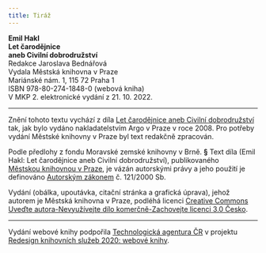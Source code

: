 ```yaml
---
title: Tiráž
---
```


**Emil Hakl    
Let čarodějnice    
aneb Civilní dobrodružství**  
Redakce Jaroslava Bednářová  
Vydala Městská knihovna v Praze  
Mariánské nám. 1, 115 72 Praha 1  
ISBN 978-80-274-1848-0 (webová kniha)  
V MKP 2. elektronické vydání z 21. 10. 2022.

***

Znění tohoto textu vychází z díla [Let čarodějnice aneb Civilní dobrodružství](https://search.mlp.cz/cz/titul/let-carodejnice-aneb-civilni-dobrodruzstvi/2687113/#book-content) tak, jak bylo vydáno nakladatelstvím Argo v Praze v roce 2008. Pro potřeby vydání Městské knihovny v Praze byl text redakčně zpracován.

Podle předlohy z fondu Moravské zemské knihovny v Brně.
**§**
Text díla (Emil Hakl: Let čarodějnice aneb Civilní dobrodružství), publikovaného [Městskou knihovnou v Praze](https://www.mlp.cz/cz/), je vázán autorskými právy a jeho použití je definováno [Autorským zákonem](https://www.mkcr.cz/predpisy-zakonu-709.html) č. 121/2000 Sb.

Vydání (obálka, upoutávka, citační stránka a grafická úprava), jehož autorem je Městská knihovna v Praze, podléhá licenci [Creative Commons Uveďte autora-Nevyužívejte dílo komerčně-Zachovejte licenci 3.0 Česko](https://creativecommons.org/licenses/by-nc-sa/3.0/cz/).


***

Vydání webové knihy podpořila [Technologická agentura ČR](https://www.tacr.cz/) v projektu [Redesign knihovních služeb 2020: webové knihy](https://starfos.tacr.cz/cs/project/TL04000391).